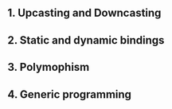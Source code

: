 ## 1. Upcasting and Downcasting

## 2. Static and dynamic bindings

## 3. Polymophism

## 4. Generic programming
